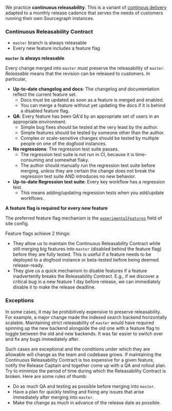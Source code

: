 We practice **continuous releasability**. This is a variant of [continous
delivery](https://en.wikipedia.org/wiki/Continuous_delivery) adapted to a monthly release cadence
that serves the needs of customers running their own Sourcegraph instances.

### Continuous Releasability Contract

* `master` branch is always releasable
* Every new feature includes a feature flag

**`master` is always releasable**

Every change merged into `master` must preserve the releasability of `master`. *Releasable* means
that the revision can be released to customers. In particular,

* **Up-to-date changelog and docs**: The changelog and documentation reflect the current feature set.
  * Docs must be updated as soon as a feature is merged and enabled.
  * You can merge a feature without yet updating the docs if it is behind a disabled feature flag.
* **QA**: Every feature has been QA'd by an appropriate set of users in an appropriate environment.
  * Simple bug fixes should be tested at the very least by the author.
  * Simple features should be tested by someone other than the author.
  * Complex or scale-sensitive changes should be tested by multiple people on one of the dogfood instances.
* **No regressions**: The regression test suite passes.
  * The regression test suite is not run in CI, because it is time-consuming and somewhat flaky.
  * The author should manually run the regression test suite before merging, *unless* they are
    certain the change does not break the regression test suite AND introduces no new behavior.
* **Up-to-date Regression test suite**: Every key workflow has a regression test.
  * This means adding/updating regression tests when you add/update workflows.

**A feature flag is required for every new feature**

The preferred feature flag mechanism is the
[`experimentalFeatures`](https://sourcegraph.com/github.com/sourcegraph/sourcegraph@2b90ec5006f6879193d9a0fd2d2493bc6e061004/-/blob/schema/site.schema.json#L47:6)
field of site config.

Feature flags achieve 2 things:

* They allow us to maintain the Continuous Releasability Contract while still merging big features
  into `master` (disabled behind the feature flag) before they are fully tested. This is useful if a
  feature needs to be deployed to a dogfood instance or beta-tested before being deemed
  release-ready.
* They give us a quick mechanism to disable features if a feature inadvertently breaks the
  Releasability Contract. E.g., if we discover a critical bug in a new feature 1 day before release,
  we can immediately disable it to make the release deadline.

### Exceptions

In some cases, it may be prohibitively expensive to preserve releasability. For example, a major
change made the indexed search backend horizontally scalable. Maintaining strict releasability of
`master` would have required spinning up the new backend alongside the old one with a feature flag
to toggle between the old and new backends. It was far easier to switch over and fix any bugs
immediately after.

Such cases are exceptional and the conditions under which they are allowable will change as the team
and codebase grows. If maintaining the Continuous Releasability Contract is too expensive for a
given feature, notify the Release Captain and together come up with a QA and rollout plan. Try to
minimize the period of time during which the Releasability Contract is broken. Here are some rules
of thumb:

* Do as much QA and testing as possible before merging into `master`.
* Have a plan for quickly testing and fixing any issues that arise immediately after merging into
  `master`.
* Make the change as much in advance of the release date as possible.
